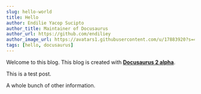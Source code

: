 ```yaml
---
slug: hello-world
title: Hello
author: Endilie Yacop Sucipto
author_title: Maintainer of Docusaurus
author_url: https://github.com/endiliey
author_image_url: https://avatars1.githubusercontent.com/u/17883920?s=460&v=4
tags: [hello, docusaurus]
---
```


Welcome to this blog. This blog is created with
[**Docusaurus 2 alpha**](https://v2.docusaurus.io/).

<!--truncate-->

This is a test post.

A whole bunch of other information.
